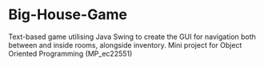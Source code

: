 # Big-House-Game
Text-based game utilising Java Swing to create the GUI for navigation both between and inside rooms, alongside inventory.
Mini project for Object Oriented Programming (MP_ec22551)
